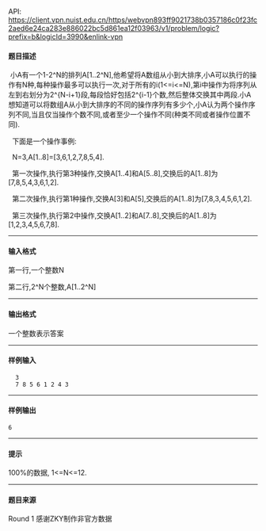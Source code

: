 API: https://client.vpn.nuist.edu.cn/https/webvpn893ff9021738b0357186c0f23fc2aed6e24ca283e886022bc5d861ea12f03963/v1/problem/logic?prefix=b&logicId=3990&enlink-vpn

#### 题目描述

 小A有一个1-2^N的排列A\[1..2^N\],他希望将A数组从小到大排序,小A可以执行的操作有N种,每种操作最多可以执行一次,对于所有的i(1<=i<=N),第i中操作为将序列从左到右划分为2^{N-i+1}段,每段恰好包括2^{i-1}个数,然后整体交换其中两段.小A想知道可以将数组A从小到大排序的不同的操作序列有多少个,小A认为两个操作序列不同,当且仅当操作个数不同,或者至少一个操作不同(种类不同或者操作位置不同).

  下面是一个操作事例:

  N=3,A\[1..8\]=\[3,6,1,2,7,8,5,4\].

  第一次操作,执行第3种操作,交换A\[1..4\]和A\[5..8\],交换后的A\[1..8\]为\[7,8,5,4,3,6,1,2\].

  第二次操作,执行第1种操作,交换A\[3\]和A\[5\],交换后的A\[1..8\]为\[7,8,3,4,5,6,1,2\].

  第三次操作,执行第2中操作,交换A\[1..2\]和A\[7..8\],交换后的A\[1..8\]为\[1,2,3,4,5,6,7,8\].

---

#### 输入格式

第一行,一个整数N

第二行,2^N个整数,A\[1..2^N\]

---

#### 输出格式

一个整数表示答案  

---

#### 样例输入
```
  3
  7 8 5 6 1 2 4 3
```

---

#### 样例输出
```
6

```

---

#### 提示

100%的数据, 1<=N<=12.

---

#### 题目来源

Round 1 感谢ZKY制作非官方数据